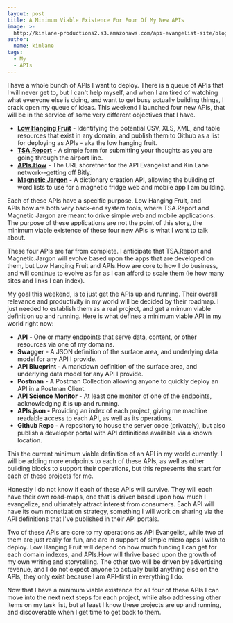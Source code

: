 ```yaml
---
layout: post
title: A Minimum Viable Existence For Four Of My New APIs
image: >-
  http://kinlane-productions2.s3.amazonaws.com/api-evangelist-site/blog/four-new-apis.png
author:
  name: kinlane
tags:
  - My
  - APIs
---
```

I have a whole bunch of APIs I want to deploy. There is a queue of APIs that I will never get to, but I can't help myself, and when I am tired of watching what everyone else is doing, and want to get busy actually building things, I crack open my queue of ideas. This weekend I launched four new APIs, that will be in the service of some very different objectives that I have.

*   **[Low Hanging Fruit](http://developer.low.hanging.fruit.apievangelist.com/)** - Identifying the potential CSV, XLS, XML, and table resources that exist in any domain, and publish them to Github as a list for deploying as APIs - aka the low hanging fruit.
*   **[TSA.Report](http://developer.tsa.report/)** - A simple form for submitting your thoughts as you are going through the airport line.
*   **[APIs.How](http://developer.apis.how/)** - The URL shoretner for the API Evangelist and Kin Lane network--getting off Bitly.
*   **[Magnetic Jargon](http://developer.magnetic.jargon.kinlane.com/)** - A dictionary creation API, allowing the building of word lists to use for a magnetic fridge web and mobile app I am building.

Each of these APIs have a specific purpose. Low Hanging Fruit, and APIs.how are both very back-end system tools, where TSA.Report and Magnetic Jargon are meant to drive simple web and mobile applications. The purpose of these applications are not the point of this story, the minimum viable existence of these four new APis is what I want to talk about.

These four APIs are far from complete. I anticipate that TSA.Report and Magnetic.Jargon will evolve based upon the apps that are developed on them, but Low Hanging Fruit and APIs.How are core to how I do business, and will continue to evolve as far as I can afford to scale them (ie how many sites and links I can index). 

My goal this weekend, is to just get the APIs up and running. Their overall relevance and productivity in my world will be decided by their roadmap. I just needed to establish them as a real project, and get a mimum viable definition up and running. Here is what defines a minimum viable API in my world right now:

*   **API** - One or many endpoints that serve data, content, or other resources via one of my domains.
*   **Swagger** - A JSON definition of the surface area, and underlying data model for any API I provide.
*   **API Blueprint -** A markdown definition of the surface area, and underlying data model for any API I provide.
*   **Postman** \- A Postman Collection allowing anyone to quickly deploy an API in a Postman Client.
*   **API Science Monitor** \- At least one monitor of one of the endpoints, acknowledging it is up and running.
*   **APIs.json -** Providing an index of each project, giving me machine readable access to each API, as well as its operations.
*   **Github Repo -** A repository to house the server code (privately), but also publish a developer portal with API definitions available via a known location.

This the current minimum viable definition of an API in my world currently. I will be adding more endpoints to each of these APIs, as well as other building blocks to support their operations, but this represents the start for each of these projects for me. 

Honestly I do not know if each of these APIs will survive. They will each have their own road-maps, one that is driven based upon how much I evangelize, and ultimately attract interest from consumers. Each API will have its own monetization strategy, something I will work on sharing via the API definitions that I've published in their API portals. 

Two of these APIs are core to my operations as API Evangelist, while two of them are just really for fun, and are in support of simple micro apps I wish to deploy. Low Hanging Fruit will depend on how much funding I can get for each domain indexes, and APIs.How will thrive based upon the growth of my own writing and storytelling. The other two will be driven by advertising revenue, and I do not expect anyone to actually build anything else on the APIs, they only exist because I am API-first in everything I do.

Now that I have a minimum viable existence for all four of these APIs I can move into the next next steps for each project, while also addressing other items on my task list, but at least I know these projects are up and running, and discoverable when I get time to get back to them.
